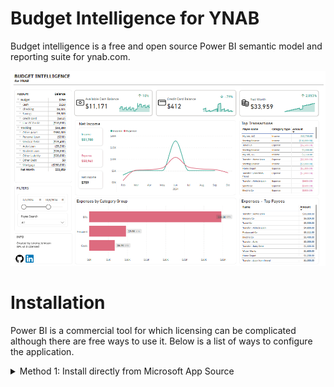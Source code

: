 # Budget Intelligence for YNAB
Budget intelligence is a free and open source Power BI semantic model and reporting suite for ynab.com.

![screenshot](https://github.com/jeremypj/budget-intelligence-ynab/blob/main/Icons/Main%20Screenshot.png)

# Installation
Power BI is a commercial tool for which licensing can be complicated although there are free ways to use it. Below is a list of ways to configure the application.

<details>
  <summary>Method 1: Install directly from Microsoft App Source</summary>
  
  **Requirements**
    - A Microsoft Power BI Pro license
    - Adequate priveleges to install template apps from Microsoft App Source
  **Steps**
1. Install from Microsoft App Source at this link
2. When the report appears with sample data, click `Connect your data`
3. Navigate in your web browser to the [YNAB developer settings](https://app.ynab.com/settings/developer). Click the `New Token` button. Enter your password to create a new token. Copy this as you will not be able to see it again.
4. Go to your budget in YNAB. You'll noticed that the URL looks something like this `https://app.ynab.com/da15eb06-0062-d9ef-0744-cc28bc982871/budget/202502`. Copy out the middle part after `ynab.com/` but before `/budget`. In this example, it would be `da15eb06-0062-d9ef-0744-cc28bc982871`
5. Go back to the Power BI configurationg screen and enter the token from step 3 and the Budget Id from step 4.
![configuration](
 * Baz
 * Qux

 ### Some Javascript
  ```js
  function logSomething(something) {
    console.log('Something', something);
  }
  ```
</details>

